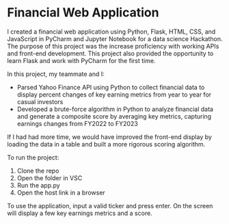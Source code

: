 # Financial Web Application

I created a financial web application using Python, Flask, HTML, CSS, and JavaScript in PyCharm and Jupyter Notebook for a data science Hackathon. The purpose of this project was the increase proficiency with working APIs and front-end development. 
This project also provided the opportunity to learn Flask and work with PyCharm for the first time. 

In this project, my teammate and I:
- Parsed Yahoo Finance API using Python to collect financial data to display percent changes of key earning metrics from year to year for casual investors
- Developed a brute-force algorithm in Python to analyze financial data and generate a composite score by averaging key metrics, capturing earnings changes from FY2022 to FY2023


If I had had more time, we would have improved the front-end display by loading the data in a table and built a more rigorous scoring algorithm. 

To run the project: 
1) Clone the repo
2) Open the folder in VSC
3) Run the app.py
4) Open the host link in a browser

To use the application, input a valid ticker and press enter. On the screen will display a few key earnings metrics and a score. 

